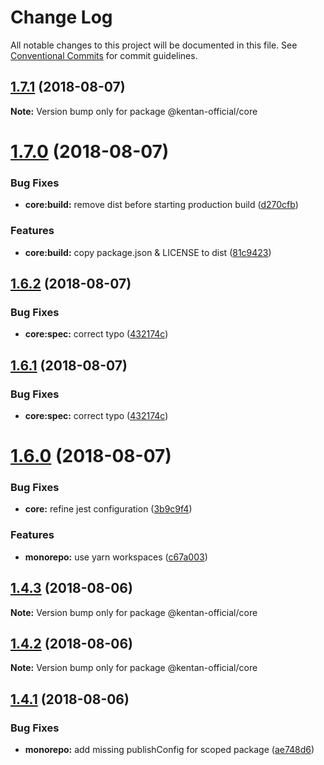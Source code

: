 # Change Log

All notable changes to this project will be documented in this file.
See [Conventional Commits](https://conventionalcommits.org) for commit guidelines.

<a name="1.7.1"></a>
## [1.7.1](https://github.com/kentan-official/kentan/compare/v1.7.0...v1.7.1) (2018-08-07)

**Note:** Version bump only for package @kentan-official/core





<a name="1.7.0"></a>
# [1.7.0](https://github.com/kentan-official/kentan/compare/v1.6.2...v1.7.0) (2018-08-07)


### Bug Fixes

* **core:build:** remove dist before starting production build ([d270cfb](https://github.com/kentan-official/kentan/commit/d270cfb))


### Features

* **core:build:** copy package.json & LICENSE to dist ([81c9423](https://github.com/kentan-official/kentan/commit/81c9423))





<a name="1.6.2"></a>
## [1.6.2](https://github.com/kentan-official/kentan/compare/v1.6.0...v1.6.2) (2018-08-07)


### Bug Fixes

* **core:spec:** correct typo ([432174c](https://github.com/kentan-official/kentan/commit/432174c))





<a name="1.6.1"></a>
## [1.6.1](https://github.com/kentan-official/kentan/compare/v1.6.0...v1.6.1) (2018-08-07)


### Bug Fixes

* **core:spec:** correct typo ([432174c](https://github.com/kentan-official/kentan/commit/432174c))





<a name="1.6.0"></a>
# [1.6.0](https://github.com/kentan-official/kentan/compare/v1.5.1...v1.6.0) (2018-08-07)


### Bug Fixes

* **core:** refine jest configuration ([3b9c9f4](https://github.com/kentan-official/kentan/commit/3b9c9f4))


### Features

* **monorepo:** use yarn workspaces ([c67a003](https://github.com/kentan-official/kentan/commit/c67a003))





<a name="1.4.3"></a>
## [1.4.3](https://github.com/kentan-official/kentan/compare/v1.4.2...v1.4.3) (2018-08-06)

**Note:** Version bump only for package @kentan-official/core





<a name="1.4.2"></a>
## [1.4.2](https://github.com/kentan-official/kentan/compare/v1.4.1...v1.4.2) (2018-08-06)

**Note:** Version bump only for package @kentan-official/core





<a name="1.4.1"></a>
## [1.4.1](https://github.com/kentan-official/kentan/compare/v1.4.0...v1.4.1) (2018-08-06)


### Bug Fixes

* **monorepo:** add missing publishConfig for scoped package ([ae748d6](https://github.com/kentan-official/kentan/commit/ae748d6))
